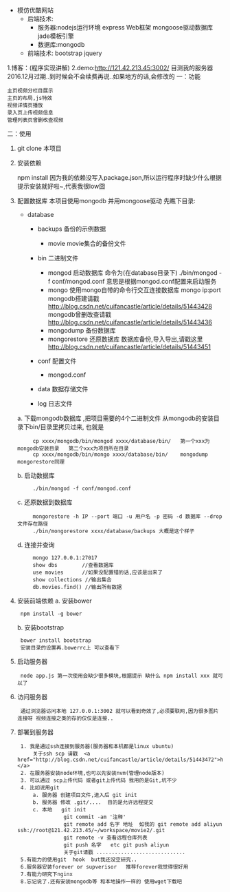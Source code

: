 + 模仿优酷网站
    * 后端技术: 
        * 服务器:nodejs运行环境 express Web框架 mongoose驱动数据库 jade模板引擎
        * 数据库:mongodb        
    * 前端技术: bootstrap  jquery
    
                    
1.博客：(程序实现讲解)
2.demo:http://121.42.213.45:3002/   目测我的服务器2016.12月过期..到时候会不会续费再说..如果地方的话,会修改的
一：功能

    主页视频分栏目展示
    主页的布局,js特效
    视频详情页播放
    录入页上传视频信息
    管理列表页曾删改查视频
二：使用

1. git clone 本项目
2. 安装依赖

    npm install             因为我的依赖没写入package.json,所以运行程序时缺少什么根据提示安装就好啦~,代表我很low囧
3. 配置数据库
本项目使用mongodb 并用mongoose驱动
先瞧下目录:

    * database
        * backups <span>&#9;&#9;备份的示例数据</span>
            * movie <span>&#9;&#9;movie集合的备份文件</span>
        * bin <span>&#9;&#9;二进制文件</span>
            * mongod <span>&#9;&#9;启动数据库</span>
                     <span>&#9;&#9;命令为(在database目录下) ./bin/mongod -f conf/mongod.conf </span>
                     <span>&#9;&#9;意思是根据mongod.conf配置来启动服务</span>
            * mongo  <span>&#9;&#9;使用mongo自带的命令行交互连接数据库</span>
                     <span>&#9;&#9;mongo ip:port</span>
                     <span>&#9;&#9;mongodb搭建请戳 http://blog.csdn.net/cuifancastle/article/details/51443428</span> 
                     <span>&#9;&#9;mongodb曾删改查请戳 http://blog.csdn.net/cuifancastle/article/details/51443436</span> 
            * mongodump <span>&#9;&#9;备份数据库</span>
            * mongorestore <span>&#9;&#9;还原数据库</span>
                           <span>&#9;&#9;数据库备份,导入导出,请戳这里 http://blog.csdn.net/cuifancastle/article/details/51443451</span> 
                            
        * conf <span>&#9;&#9;配置文件</span>
            * mongod.conf 
        * data <span>&#9;&#9;数据存储文件</span>           
        * log<span>&#9;&#9;日志文件</span>
        
    a. 下载mongodb数据库 ,把项目需要的4个二进制文件 从mongodb的安装目录下bin/目录里拷贝过来, 也就是
            
            cp xxxx/mongodb/bin/mongod xxxx/database/bin/   第一个xxx为mongodb安装目录   第二个xxx为项目所在目录
            cp xxxx/mongodb/bin/mongo xxxx/database/bin/    mongodump mongorestore同理
    b. 启动数据库
        
            ./bin/mongod -f conf/mongod.conf
    c. 还原数据到数据库
            
            mongorestore -h IP --port 端口 -u 用户名 -p 密码 -d 数据库 --drop 文件存在路径
            ./bin/mongorestore xxxx/database/backups 大概是这个样子
    d. 连接并查询
            
            mongo 127.0.0.1:27017
            show dbs        //查看数据库
            use movies      //如果没配置错的话,应该是出来了
            show collections //输出集合
            db.movies.find() //输出所有数据
            
4. 安装前端依赖
    a. 安装bower
        
        npm install -g bower
    b. 安装bootstrap
        
        bower install bootstrap 
        安装目录的设置再.bowerrc上 可以查看下
5. 启动服务器
        
        node app.js 第一次使用会缺少很多模块,根据提示 缺什么 npm install xxx 就可以了
6. 访问服务器

        通过浏览器访问本地 127.0.0.1:3002 就可以看到奇效了,必须要联网,因为很多图片连接呀 视频连接之类的存的仅仅是连接..
7. 部署到服务器
        
        1. 我是通过ssh连接到服务器(服务器和本机都是linux ubuntu) 
            关于ssh scp 请戳  <a href="http://blog.csdn.net/cuifancastle/article/details/51443472">http://blog.csdn.net/cuifancastle/article/details/51443472"</a>
        2. 在服务器安装node环境,也可以先安装nvm(管理node版本)
        3. 可以通过 scp上传代码 或者git上传代码 我用的是Git,坑不少
        4. 比如说用git
            a. 服务器 创建项目文件,进入后 git init
            b. 服务器 修改 .git/....  目的是允许远程提交
            c. 本地   git init
                      git commit -am '注释'
                      git remote add 名字 地址  如我的 git remote add aliyun ssh://root@121.42.213.45/~/workspace/movie2/.git
                      git remote -v 查看远程仓库列表
                      git push 名字   etc git push aliyun
                      关于git请戳 .............................
        5.有能力的使用git  hook  but我还没空研究..
        6.服务器安装forever or supverisor   推荐forever我觉得很好用
        7.有能力研究下nginx
        8.忘记说了.还有安装mongodb等 和本地操作一样的 使用wget下载吧
               